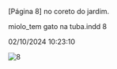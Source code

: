 [Página 8]
no coreto do jardim.


miolo_tem gato na tuba.indd 8

02/10/2024 10:23:10

![8](./img/page_8-01.jpg)
